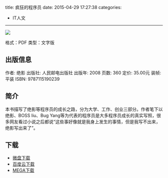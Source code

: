 title: 疯狂的程序员
date: 2015-04-29 17:27:38
categories:
  - IT人文
---

![](http://img5.douban.com/lpic/s3325997.jpg)

格式：PDF
类型：文字版

<!--more-->

## 出版信息 ##

作者: 绝影 
出版社: 人民邮电出版社
出版年: 2008
页数: 360
定价: 35.00元
装帧: 平装
ISBN: 9787115190239

## 简介

本书描写了绝影等程序员的成长之路，分为大学、工作、创业三部分。作者笔下以绝影、BOSS liu、Bug Yang等为代表的程序员是大多程序员成长的真实写照，很多网友看过小说之后都说“这些事好像就是我身上发生的事情，但是我写不出来，绝影写出来了”。

## 下载 ##

* [微盘下载](http://vdisk.weibo.com/s/aADaW4YRORoj3)
* [百度云下载](http://pan.baidu.com/s/1eQ8dcFg)
* [MEGA下载](https://mega.co.nz/#!jVdAzbyB!JGnTNnbbhwcM_JxMaIznpIp5IY5LWg7YhfiDGlWwLZk)